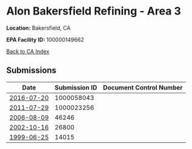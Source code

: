 # Alon Bakersfield Refining - Area 3

**Location:** Bakersfield, CA

**EPA Facility ID:** 100000149662

[Back to CA Index](../../index.md)

## Submissions

| Date | Submission ID | Document Control Number |
|------|--------------|-------------------------|
| [2016-07-20](submissions/1000058043.md) | 1000058043 |  |
| [2011-07-29](submissions/1000023256.md) | 1000023256 |  |
| [2006-08-09](submissions/46246.md) | 46246 |  |
| [2002-10-16](submissions/26800.md) | 26800 |  |
| [1999-06-25](submissions/14015.md) | 14015 |  |
